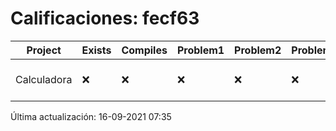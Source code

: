 # Calificaciones: fecf63
|Project|Exists|Compiles|Problem1|Problem2|Problem3|Extra|CommitHash|CommitDate|CheckDate|Comments|DueDate|Grade|
|-|-|-|-|-|-|-|-|-|-|-|-|-|
|Calculadora|❌|❌|❌|❌|❌|❌|NA|NA|16-09-2021 07:35:28|No se encontró el archivo en PracticasComputacionI/Calculadora/Calculadora.cpp|17-09-2021 21:00:00|5.0|

Última actualización: 16-09-2021 07:35
